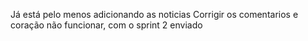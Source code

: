 Já está pelo menos adicionando as noticias
Corrigir os comentarios e coração não funcionar, com o sprint 2 enviado